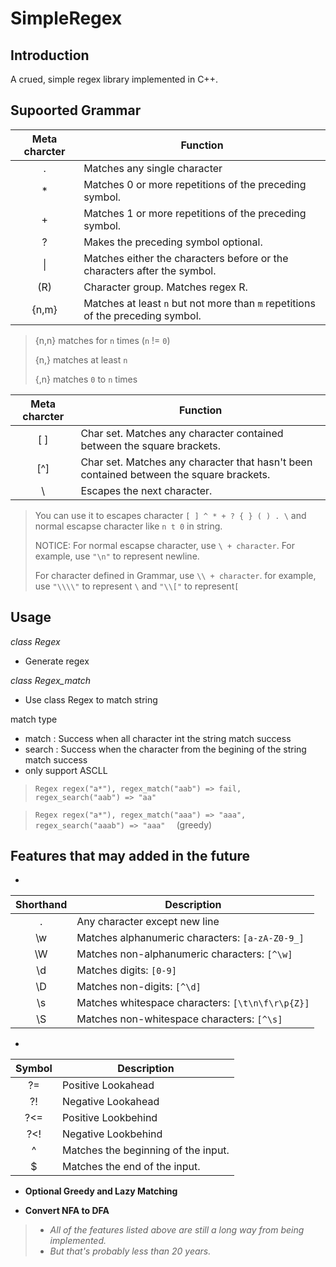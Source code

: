 # SimpleRegex

## **Introduction**
A crued, simple regex library implemented in C++.

## **Supoorted Grammar**
|Meta charcter|Function|
|:----:|----|
|.|Matches any single character|
|*|Matches 0 or more repetitions of the preceding symbol.|
|+|Matches 1 or more repetitions of the preceding symbol.|
|?|Makes the preceding symbol optional.|
|\||Matches either the characters before or the characters after the symbol.|
|(R)|Character group. Matches regex R.|
|{n,m}|Matches at least `n` but not more than `m` repetitions of the preceding symbol.|

> 
> {n,n} matches for `n` times (`n` != `0`)
>
> {n,} matches at least `n`
>
> {,n} matches `0` to `n` times

|Meta charcter|Function|
|:----:|----|
|[ ]|Char set. Matches any character contained between the square brackets.|
|[^]|Char set. Matches any character that hasn't been contained between the square brackets.|
|\ |Escapes the next character.|

> You can use it to escapes character `[ ] ^ * + ? { } ( ) . \` and normal escapse character like `n t 0` in string.
>
> NOTICE: For normal escapse character, use `\ + character`. For example, use `"\n"` to represent newline.
> 
> For character defined in Grammar, use `\\ + character`. for example, use `"\\\\"` to represent `\`  and `"\\["` to represent`[`   

## Usage
*class Regex*
+ Generate regex

*class Regex_match*
+ Use class Regex to match string 

match type
+ match : Success when all character int the string match success
+ search : Success when the character from the begining of the string match success 
+ only support ASCLL

> ```Regex regex("a*"), regex_match("aab") => fail, regex_search("aab") => "aa"  ```

> ```Regex regex("a*"), regex_match("aaa") => "aaa", regex_search("aaab") => "aaa"  ``` (greedy)

## **Features that may added in the future**
+
|Shorthand|Description|
|:----:|----|
|.|Any character except new line|
|\w|Matches alphanumeric characters: `[a-zA-Z0-9_]`|
|\W|Matches non-alphanumeric characters: `[^\w]`|
|\d|Matches digits: `[0-9]`|
|\D|Matches non-digits: `[^\d]`|
|\s|Matches whitespace characters: `[\t\n\f\r\p{Z}]`|
|\S|Matches non-whitespace characters: `[^\s]`|

+
|Symbol|Description|
|:----:|----|
|?=|Positive Lookahead|
|?!|Negative Lookahead|
|?<=|Positive Lookbehind|
|?<!|Negative Lookbehind|
|^|Matches the beginning of the input.|
|$|Matches the end of the input.|

+ **Optional Greedy and Lazy Matching**

+ **Convert NFA to DFA**

> + *All of the features listed above are still a long way from being implemented.*
> + *But that's probably less than 20 years.*
